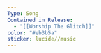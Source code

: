 ```yaml
---
Type: Song
Contained in Release:
  - "[[Worship The Glitch]]"
color: "#eb3b5a"
sticker: lucide//music
---
```

